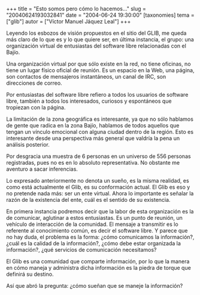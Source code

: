 +++
title = "Esto somos pero cómo lo hacemos..."
slug = "20040624193032841"
date = "2004-06-24 19:30:00"
[taxonomies]
tema = ["glib"]
autor = ["Víctor Manuel Jáquez Leal"]
+++

Leyendo los esbozos de visión propuestos en el sitio del GLIB, me queda
más claro de lo que es y lo que quiere ser, en última instancia, el
grupo: una organización virtual de entusiastas del software libre
relacionadas con el Bajío.

<!-- more -->
Una organización virtual por que sólo existe en la red, no tiene
oficinas, no tiene un lugar físico oficial de reunión. Es un espacio en
la Web, una página, son contactos de mensajeros instantáneos, un canal
de IRC, son direcciones de correo.

Por entusiastas del software libre refiero a todos los usuarios de
software libre, también a todos los interesados, curiosos y espontáneos
que tropiezan con la página.

La limitación de la zona geográfica es interesante, ya que no sólo
hablamos de gente que radica en la zona Bajío, hablamos de todos
aquellos que tengan un vínculo emocional con alguna ciudad dentro de la
región. Esto es interesante desde una perspectiva más general que
valdría la pena un análisis posterior.

Por desgracia una muestra de 6 personas en un universo de 556 personas
registradas, pues no es en lo absoluto representativa. No obstante me
aventuro a sacar inferencias.

Lo expresado anteriormente no denota un sueño, es la misma realidad, es
como está actualmente el Glib, es su conformación actual. El Glib es eso
y no pretende nada más: ser un ente virtual. Ahora lo importante es
señalar la razón de la existencia del ente, cuál es el sentido de su
existencia.

En primera instancia podremos decir que la labor de esta organización es
la de comunicar, aglutinar a estos entusiastas. Es un punto de reunión,
un vehículo de interacción de la comunidad. El mensaje a transmitir es
lo referente al conocimiento común, es decir el software libre. Y parece
que no hay duda, el problema es la forma: ¿cómo comunicamos la
información?, ¿cuál es la calidad de la información?, ¿cómo debe estar
organizada la información?, ¿qué servicios de comunicación necesitamos?

El Glib es una comunidad que comparte información, por lo que la manera
en cómo maneja y administra dicha información es la piedra de torque que
definirá su destino.

Así que abró la pregunta: ¿cómo sueñan que se maneje la información?

